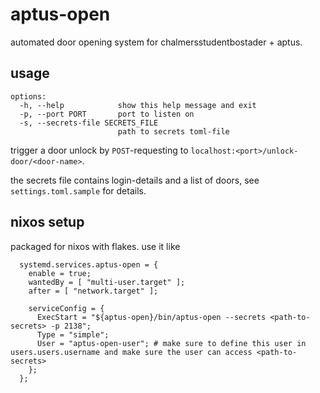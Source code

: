 # aptus-open

automated door opening system for chalmersstudentbostader + aptus.

## usage

```
options:
  -h, --help            show this help message and exit
  -p, --port PORT       port to listen on
  -s, --secrets-file SECRETS_FILE
                        path to secrets toml-file
```

trigger a door unlock by `POST`-requesting to `localhost:<port>/unlock-door/<door-name>`.

the secrets file contains login-details and a list of doors, see `settings.toml.sample` for details.

## nixos setup

packaged for nixos with flakes. use it like
```
  systemd.services.aptus-open = {
    enable = true;
    wantedBy = [ "multi-user.target" ];
    after = [ "network.target" ];

    serviceConfig = {
      ExecStart = "${aptus-open}/bin/aptus-open --secrets <path-to-secrets> -p 2138";
      Type = "simple";
      User = "aptus-open-user"; # make sure to define this user in users.users.username and make sure the user can access <path-to-secrets>
    };
  };
```
